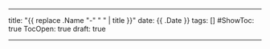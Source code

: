 
---
title: "{{ replace .Name "-" " " | title }}"
date: {{ .Date }}
tags: []
#ShowToc: true
TocOpen: true
draft: true

---
